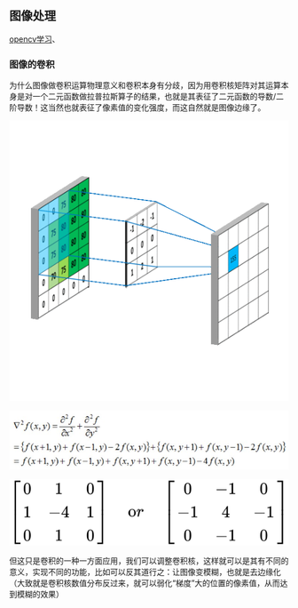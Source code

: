 ## 图像处理


[opencv学习](http://codec.wang/#/opencv/)、

### 图像的卷积

为什么图像做卷积运算物理意义和卷积本身有分歧，因为用卷积核矩阵对其运算本身是对一个二元函数做拉普拉斯算子的结果，也就是其表征了二元函数的导数/二阶导数！这当然也就表征了像素值的变化强度，而这自然就是图像边缘了。

![图像卷积](learn_pytorch.assets/图像卷积.gif)



![卷积本身就是二维函数导数的离散表达](learn_pytorch.assets/卷积本身就是二维函数导数的离散表达.jpg)

<img src="learn_pytorch.assets/equation.svg" alt="equation" style="zoom:150%;" />

但这只是卷积的一种一方面应用，我们可以调整卷积核，这样就可以是其有不同的意义，实现不同的功能，比如可以反其道行之：让图像变模糊，也就是去边缘化（大致就是卷积核数值分布反过来，就可以弱化“梯度”大的位置的像素值，从而达到模糊的效果）

